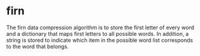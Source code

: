 # firn
The firn data compression algorithm is to store the first letter of every word and a dictionary that maps first letters to all possible words. In addition, a string is stored to indicate which item in the possible word list corresponds to the word that belongs.
